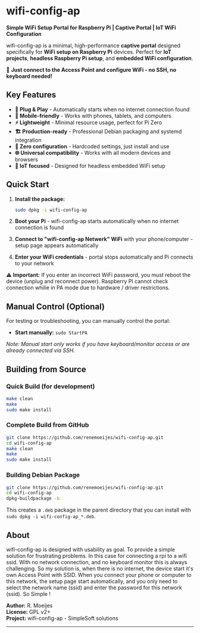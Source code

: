 # wifi-config-ap

**Simple WiFi Setup Portal for Raspberry Pi | Captive Portal | IoT WiFi Configuration**

wifi-config-ap is a minimal, high-performance **captive portal** designed specifically for **WiFi setup on Raspberry Pi** devices. 
Perfect for **IoT projects**, **headless Raspberry Pi setup**, and **embedded WiFi configuration**.

🚀 **Just connect to the Access Point and configure WiFi - no SSH, no keyboard needed!**

## Key Features

- **🔌 Plug & Play** - Automatically starts when no internet connection found
- **📱 Mobile-friendly** - Works with phones, tablets, and computers  
- **⚡ Lightweight** - Minimal resource usage, perfect for Pi Zero
- **🏗️ Production-ready** - Professional Debian packaging and systemd integration
- **🔧 Zero configuration** - Hardcoded settings, just install and use
- **🌐 Universal compatibility** - Works with all modern devices and browsers
- **🎯 IoT focused** - Designed for headless embedded WiFi setup

## Quick Start

1. **Install the package:**
   ```bash
   sudo dpkg -i wifi-config-ap
   ```

2. **Boot your Pi** - wifi-config-ap starts automatically when no internet connection is found

3. **Connect to "wifi-config-ap Netwerk" WiFi** with your phone/computer - setup page appears automatically

4. **Enter your WiFi credentials** - portal stops automatically and Pi connects to your network

⚠️ **Important:** If you enter an incorrect WiFi password, you must reboot the device (unplug and reconnect power). Raspberry PI cannot check connection whilie in PA mode due to hardware / driver restrictions.

## Manual Control (Optional)

For testing or troubleshooting, you can manually control the portal:

- **Start manually:** `sudo StartPA`

*Note: Manual start only works if you have keyboard/monitor access or are already connected via SSH.*

## Building from Source

### Quick Build (for development)
```bash
make clean
make
sudo make install
```

### Complete Build from GitHub
```bash
git clone https://github.com/renemoeijes/wifi-config-ap.git
cd wifi-config-ap
make clean
make
sudo make install
```

### Building Debian Package
```bash
git clone https://github.com/renemoeijes/wifi-config-ap.git
cd wifi-config-ap
dpkg-buildpackage -b
```
This creates a `.deb` package in the parent directory that you can install with `sudo dpkg -i wifi-config-ap_*.deb`.

## About

wifi-config-ap is designed with usability as goal. To provide a simple solution for frustrating problems.
In this case for connecting a rpi to a wifi ssid. With no network connection, and no keyboard monitor this is always challenging.
So my solution is, when there is no internet, the device start it's own Access Point with SSID. When you connect your phone or computer to this network, the setup page start automatically, and you only need to select the network name (ssid) and enter the password for this network (ssid). 
So Simple !

**Author:** R. Moeijes  
**License:** GPL v2+  
**Project:** wifi-config-ap - SimpleSoft solutions

---